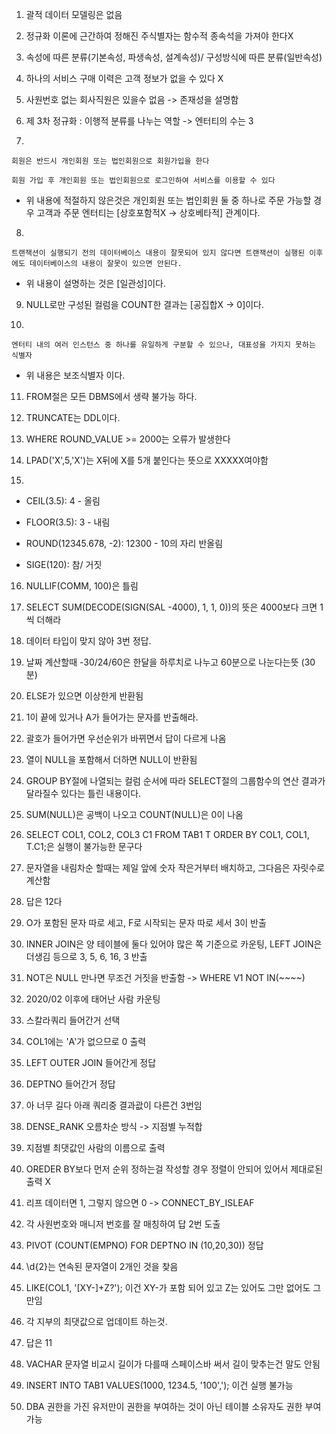 1. 괄적 데이터 모델링은 없음

2. 정규화 이론에 근간하여 정해진 주식별자는 함수적 종속석을 가져야 한다X

3. 속성에 따른 분류(기본속성, 파생속성, 설계속성)/ 구성방식에 따른 분류(일반속성)

4. 하나의 서비스 구매 이력은 고객 정보가 없을 수 있다 X

5. 사원번호 없는 회사직원은 있을수 없음 -> 존재성을 설명함

6. 제 3차 정규화 : 이행적 분류를 나누는 역할 -> 엔터티의 수는 3

7.  

    회원은 반드시 개인회원 또는 법인회원으로 회원가입을 한다
    
    회원 가입 후 개인회원 또는 법인회원으로 로그인하여 서비스를 이용할 수 있다

- 위 내용에 적절하지 않은것은 개인회원 또는 법인회원 둘 중 하나로 주문 가능할 경우 고객과 주문 엔터티는 [상호포함적X -> 상호베타적] 관계이다.

8. 

    트랜잭션이 실행되기 전의 데이터베이스 내용이 잘못되어 있지 않다면 트랜잭션이 실행된 이후에도 데이터베이스의 내용이 잘못이 있으면 안된다.

- 위 내용이 설명하는 것은 [일관성]이다.

9. NULL로만 구성된 컬럼을 COUNT한 결과는 [공집합X -> 0]이다.

10. 

    엔터티 내의 여러 인스턴스 중 하나를 유일하게 구분할 수 있으나, 대표성을 가지지 못하는 식별자

- 위 내용은 보조식별자 이다.

11. FROM절은 모든 DBMS에서 생략 불가능 하다.

12. TRUNCATE는 DDL이다.

13. WHERE ROUND_VALUE >= 2000는 오류가 발생한다

14. LPAD('X',5,'X')는 X뒤에 X를 5개 붙인다는 뜻으로 XXXXX여야함

15. 

- CEIL(3.5): 4 - 올림

- FLOOR(3.5): 3 - 내림

- ROUND(12345.678, -2): 12300 - 10의 자리 반올림

- SIGE(120): 참/ 거짓

16. NULLIF(COMM, 100)은 틀림

17. SELECT SUM(DECODE(SIGN(SAL -4000), 1, 1, 0))의 뜻은 4000보다 크면 1씩 더해라

18. 데이터 타입이 맞지 않아 3번 정답.

19. 날짜 계산할때 -30/24/60은 한달을 하루치로 나누고 60분으로 나눈다는뜻 (30분)

20. ELSE가 있으면 이상한게 반환됨

21. 1이 끝에 있거나 A가 들어가는 문자를 반출해라.

22. 괄호가 들어가면 우선순위가 바뀌면서 답이 다르게 나옴

23. 열이 NULL을 포함해서 더하면 NULL이 반환됨

24. GROUP BY절에 나열되는 컬럼 순서에 따라 SELECT절의 그룹함수의 연산 결과가 달라질수 있다는 틀린 내용이다.

25. SUM(NULL)은 공백이 나오고 COUNT(NULL)은 0이 나옴

26. SELECT COL1, COL2, COL3 C1
FROM TAB1 T
ORDER BY COL1, COL1, T.C1;은 실행이 불가능한 문구다

27. 문자열을 내림차순 할때는 제일 앞에 숫자 작은거부터 배치하고, 그다음은 자릿수로 계산함

28. 답은 12다

29. O가 포함된 문자 따로 세고, F로 시작되는 문자 따로 세서 3이 반출

30. INNER JOIN은 양 테이블에 둘다 있어야 많은 쪽 기준으로 카운팅, LEFT JOIN은 더생김 등으로 3, 5, 6, 16, 3 반출

31. NOT은 NULL 만나면 무조건 거짓을 반출함 -> WHERE V1 NOT IN(~~~~)

32. 2020/02 이후에 태어난 사람 카운팅

33. 스칼라쿼리 들어간거 선택

34. COL1에는 'A'가 없으므로 0 출력

35. LEFT OUTER JOIN 들어간게 정답

36. DEPTNO 들어간거 정답

37. 아 너무 길다 아래 쿼리중 결과괎이 다른건 3번임

38. DENSE_RANK 오름차순 방식 -> 지점별 누적합

39. 지점별 최댓값인 사람의 이름으로 출력

40. OREDER BY보다 먼저 순위 정하는걸 작성할 경우 정렬이 안되어 있어서 제대로된 출력 X

41. 리프 데이터면 1, 그렇지 않으면 0 -> CONNECT_BY_ISLEAF

42. 각 사원번호와 매니저 번호를 잘 매칭하여 답 2번 도출

43. PIVOT (COUNT(EMPNO) FOR DEPTNO IN (10,20,30)) 정답

44. \d{2}는 연속된 문자열이 2개인 것을 찾음

45. LIKE(COL1, '[XY-]+Z?'); 이건 XY-가 포함 되어 있고 Z는 있어도 그만 없어도 그만임

46. 각 지부의 최댓값으로 업데이트 하는것.

47. 답은 11

48. VACHAR 문자열 비교시 길이가 다를때 스페이스바 써서 길이 맞추는건 말도 안됨

49. INSERT INTO TAB1 VALUES(1000, 1234.5, '100','); 이건 실행 불가능

50. DBA 권한을 가진 유저만이 권한을 부여하는 것이 아닌 테이블 소유자도 권한 부여 가능